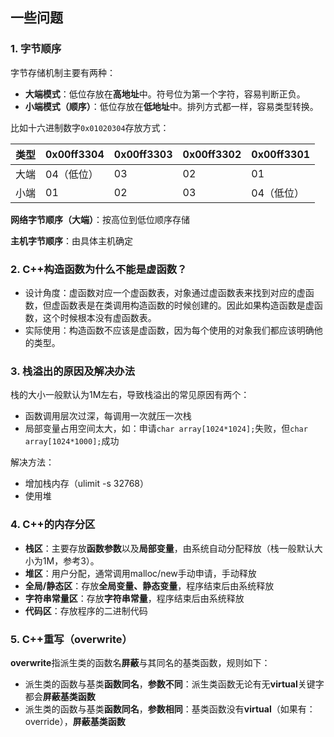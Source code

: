 ## 一些问题

### 1. 字节顺序
字节存储机制主要有两种：
* **大端模式**：低位存放在**高地址**中。符号位为第一个字符，容易判断正负。
* **小端模式（顺序）**：低位存放在**低地址**中。排列方式都一样，容易类型转换。

比如十六进制数字`0x01020304`存放方式：

|类型|0x00ff3304|0x00ff3303|0x00ff3302|0x00ff3301|
|---|---|---|---|---|
|大端|04（低位）|03|02|01|
|小端|01|02|03|04（低位）|

**网络字节顺序（大端）**：按高位到低位顺序存储

**主机字节顺序**：由具体主机确定

### 2. C++构造函数为什么不能是虚函数？
* 设计角度：虚函数对应一个虚函数表，对象通过虚函数表来找到对应的虚函数，但虚函数表是在类调用构造函数的时候创建的。因此如果构造函数是虚函数，这个时候根本没有虚函数表。
* 实际使用：构造函数不应该是虚函数，因为每个使用的对象我们都应该明确他的类型。

### 3. 栈溢出的原因及解决办法
栈的大小一般默认为1M左右，导致栈溢出的常见原因有两个：
* 函数调用层次过深，每调用一次就压一次栈
* 局部变量占用空间太大，如：申请`char array[1024*1024];`失败，但`char array[1024*1000];`成功

解决方法：
* 增加栈内存（ulimit -s 32768）
* 使用堆

### 4. C++的内存分区
* **栈区**：主要存放**函数参数**以及**局部变量**，由系统自动分配释放（栈一般默认大小为1M，参考3）。
* **堆区**：用户分配，通常调用malloc/new手动申请，手动释放
* **全局/静态区**：存放**全局变量、静态变量**，程序结束后由系统释放
* **字符串常量区**：存放**字符串常量**，程序结束后由系统释放
* **代码区**：存放程序的二进制代码

### 5. C++重写（overwrite）
**overwrite**指派生类的函数名**屏蔽**与其同名的基类函数，规则如下：
* 派生类的函数与基类**函数同名**，**参数不同**：派生类函数无论有无**virtual**关键字都会**屏蔽基类函数**
* 派生类的函数与基类**函数同名**，**参数相同**：基类函数没有**virtual**（如果有：override），**屏蔽基类函数**
